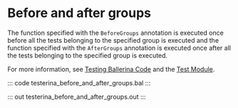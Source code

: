 # Before and after groups

The function specified with the `BeforeGroups` annotation is executed once before all the tests belonging to the specified group is executed and the function specified with the `AfterGroups` annotation is executed once after all the tests belonging to the specified group is executed.

For more information, see [Testing Ballerina Code](https://ballerina.io/learn/testing-ballerina-code/testing-quick-start/) and the [Test Module](https://lib.ballerina.io/ballerina/test/latest/).

::: code testerina_before_and_after_groups.bal :::

::: out testerina_before_and_after_groups.out :::
